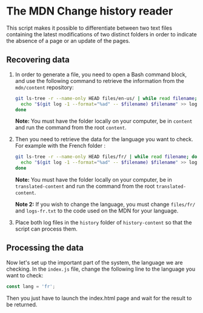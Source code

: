 # The MDN Change history reader
This script makes it possible to differentiate between two text files containing the latest modifications of two distinct folders in order to indicate the absence of a page or an update of the pages.

## Recovering data
1. In order to generate a file, you need to open a Bash command block, and use the following command to retrieve the information from the `mdn/content` repository:
    ```bash
    git ls-tree -r --name-only HEAD files/en-us/ | while read filename; do
      echo "$(git log -1 --format="%ad" -- $filename) $filename" >> logs-en-us.txt
    done
    ```
    **Note:** You must have the folder locally on your computer, be in `content` and run the command from the root `content`.
2. Then you need to retrieve the data for the language you want to check. For example with the French folder :
    ```bash
    git ls-tree -r --name-only HEAD files/fr/ | while read filename; do
      echo "$(git log -1 --format="%ad" -- $filename) $filename" >> logs-fr.txt
    done
    ```
    **Note:** You must have the folder locally on your computer, be in `translated-content` and run the command from the root `translated-content`.

    **Note 2:** If you wish to change the language, you must change `files/fr/` and `logs-fr.txt` to the code used on the MDN for your language.
3. Place both log files in the `history` folder of `history-content` so that the script can process them.

## Processing the data
Now let's set up the important part of the system, the language we are checking. In the `index.js` file, change the following line to the language you want to check:
```js
const lang = 'fr';
```
Then you just have to launch the index.html page and wait for the result to be returned.
